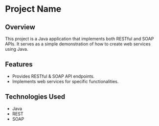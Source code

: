 # Project Name
## Overview
This project is a Java application that implements both RESTful and SOAP APIs. It serves as a simple demonstration of how to create web services using Java.

## Features
- Provides RESTful & SOAP API endpoints.
- Implements web services for specific functionalities.

## Technologies Used
- Java
- REST
- SOAP
